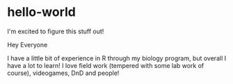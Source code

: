 # hello-world
I'm excited to figure this stuff out!

Hey Everyone

I have a little bit of experience in R through my biology program, but overall I have a lot to learn! I love field work (tempered with some lab work of course), videogames, DnD and people! 
